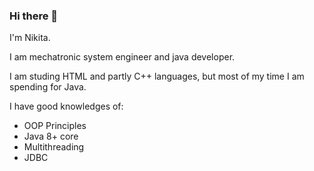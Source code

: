 ### Hi there 👋

I'm Nikita. 

I am mechatronic system engineer and java developer.

I am studing HTML and partly C++ languages, but most of my time I am spending for Java.

I have good knowledges of:

- OOP Principles
- Java 8+ core 
- Multithreading
- JDBC 
